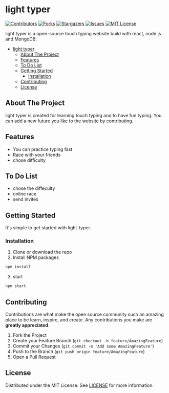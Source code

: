 # light typer
<!-- MARKDOWN LINKS & IMAGES -->
[contributors-shield]: https://img.shields.io/github/contributors/abdalla-rko/light-typer.svg?style=flat-square
[contributors-url]: https://github.com/abdalla-rko/light-typer/graphs/contributors

[forks-shield]: https://img.shields.io/github/forks/abdalla-rko/light-typer.svg?style=flat-square
[forks-url]: https://github.com/abdalla-rko/light-typer/network/members

[stars-shield]: https://img.shields.io/github/stars/abdalla-rko/light-typer.svg?style=flat-square
[stars-url]: https://github.com/abdalla-rko/light-typer/stargazers

[issues-shield]: https://img.shields.io/github/issues/abdalla-rko/light-typer.svg?style=flat-square
[issues-url]: https://github.com/abdalla-rko/light-typer/issues

[license-shield]: https://img.shields.io/github/license/abdalla-rko/light-typer.svg?style=flat-square
[license-url]: https://github.com/abdalla-rko/light-typer/blob/master/LICENSE

[![Contributors][contributors-shield]][contributors-url]
[![Forks][forks-shield]][forks-url]
[![Stargazers][stars-shield]][stars-url]
[![Issues][issues-shield]][issues-url]
[![MIT License][license-shield]][license-url]

light typer is a open-source touch typing website build with react, node.js and MongoDB.



<!-- TABLE OF CONTENTS -->

- [light typer](#light-typer)
  - [About The Project](#about-the-project)
  - [Features](#features)
  - [To Do List](#to-do-list)
  - [Getting Started](#getting-started)
    - [Installation](#installation)
  - [Contributing](#contributing)
  - [License](#license)



## About The Project

light typer is created for learning touch typing and to have fun typing. You can add a new future you like to the website by contributing.

## Features

- You can practice typing fast
- Race with your friends
- chose difficulty


## To Do List
- chose the diffeculty
- online race
- send invites


## Getting Started

It's simple to get started with light-typer.  

### Installation

1. Clone or download the repo
2. Install NPM packages
```sh
npm install
```
3. start
```sh
npm start
```

<!-- CONTRIBUTING -->
## Contributing

Contributions are what make the open source community such an amazing place to be learn, inspire, and create. Any contributions you make are **greatly appreciated**.

1. Fork the Project
2. Create your Feature Branch (`git checkout -b feature/AmazingFeature`)
3. Commit your Changes (`git commit -m 'Add some AmazingFeature'`)
4. Push to the Branch (`git push origin feature/AmazingFeature`)
5. Open a Pull Request



<!-- LICENSE -->
## License

Distributed under the MIT License. See [LICENSE](https://github.com/abdalla-rko/light-typer/blob/master/LICENSE) for more information.

